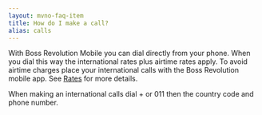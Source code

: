 ```yaml
---
layout: mvno-faq-item
title: How do I make a call?
alias: calls
---
```


With Boss Revolution Mobile you can dial directly from your phone.  When you dial this way the international rates plus airtime rates apply.  To avoid airtime charges place your international calls with the Boss Revolution mobile app. See <a href="index.html#rates-block" target="_blank">Rates</a> for more details.

When making an international calls dial + or 011 then the country code and phone number.
